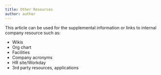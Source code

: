 ```yaml
---
title: Other Resources
author: author
---
```


This article can be used for the supplemental information or links to internal company resource such as:

* Wikis
* Org chart
* Facilities
* Company acronyms
* HR site/Workday
* 3rd party resources, applications
